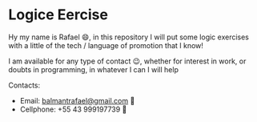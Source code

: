 # Logice Eercise

Hy my name is Rafael :smile:, in this repository I will put some logic exercises with a little of the tech / language of promotion that I know!

I am available for any type of contact :wink:, whether for interest in work, or doubts in programming, in whatever I can I will help

Contacts:
* Email: balmantrafael@gmail.com :incoming_envelope:
* Cellphone: +55 43 999197739 :iphone:
